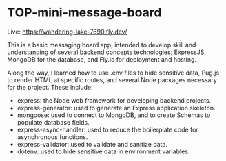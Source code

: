# TOP-mini-message-board
Live: https://wandering-lake-7690.fly.dev/

  This is a basic messaging board app, intended to develop skill and understanding of several backend concepts technologies; ExpressJS, MongoDB for the database, and Fly.io for deployment and hosting. 
  
  Along the way, I learned how to use .env files to hide sensitive data, Pug.js to render HTML at specific routes, and several Node packages necessary for the project. These include:

- express: the Node web framework for developing backend projects. 
- express-generator: used to generate an Express application skeleton.
- mongoose: used to connect to MongoDB, and to create Schemas to populate database fields.
- express-async-handler: used to reduce the boilerplate code for asynchronous functions.
- express-validator: used to validate and sanitize data.
- dotenv: used to hide sensitive data in environment variables.
